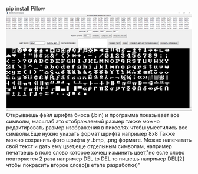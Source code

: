 pip install Pillow
![Открываешь файл шрифта биоса (.bin) и программа показывает все символы, масштаб это отображаемый размер также можно редактировать размер изображения в пикселях чтобы уместились все символы.](https://github.com/TourMan0/BIOS-font-Viewer/blob/main/Screenshot_4.png) Открываешь файл шрифта биоса (.bin) и программа показывает все символы, масштаб это отображаемый размер также можно редактировать размер изображения в пикселях чтобы уместились все символы.Еще нужно указать формат шрифта например 8x8
[](https://github.com/TourMan0/BIOS-font-Viewer/blob/main/1.png)Также можно сохранить фото шрифта у .bmp, .png формате.
[](https://github.com/TourMan0/BIOS-font-Viewer/blob/main/Screenshot_1.png)Можно напечатать свой текст и дать ему цвет,еще отделыным символам, например печатаешь в поле слово которое хочеш изминить цвет,"но есле слово повторяется 2 раза например DEL to DEL то пишешь например DEL[2] чтобы покрасить второе слово(в етапе разработки)"
[](https://github.com/TourMan0/BIOS-font-Viewer/blob/main/2.png)


